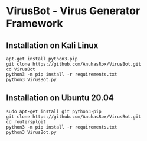 # VirusBot - Virus Generator Framework
<!-- PROJECT SHIELDS -->

## Installation on Kali Linux

```
apt-get install python3-pip
git clone https://github.com/AnuhasRox/VirusBot.git
cd VirusBot
python3 -m pip install -r requirements.txt
python3 VirusBot.py
```

## Installation on Ubuntu 20.04

```
sudo apt-get install git python3-pip
git clone https://github.com/AnuhasRox/VirusBot.git
cd routersploit
python3 -m pip install -r requirements.txt
python3 VirusBot.py
